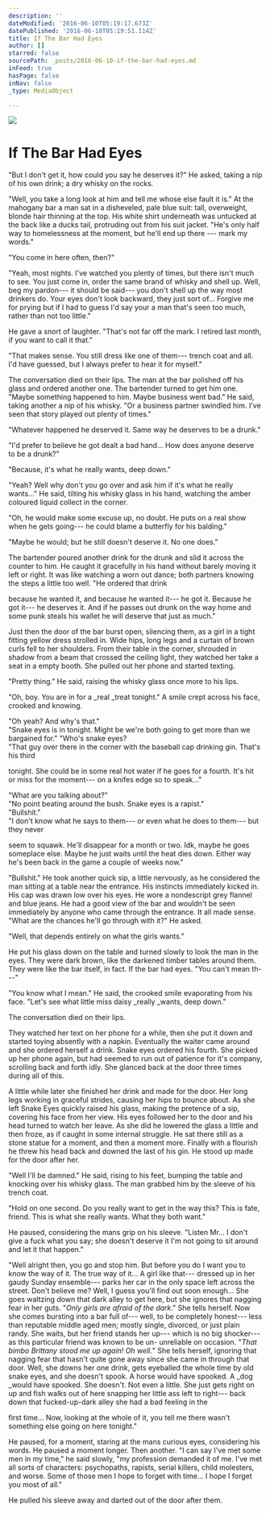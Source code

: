 ```yaml
---
description: ''
dateModified: '2016-06-10T05:19:17.673Z'
datePublished: '2016-06-10T05:19:51.114Z'
title: If The Bar Had Eyes
author: []
starred: false
sourcePath: _posts/2016-06-10-if-the-bar-had-eyes.md
inFeed: true
hasPage: false
inNav: false
_type: MediaObject

---
```

![](https://the-grid-user-content.s3-us-west-2.amazonaws.com/200c8eea-8c34-4303-a0aa-ea2a791e663a.jpg)

# If The Bar Had Eyes

"But I don't get it, how could you say he deserves it?" He asked, taking a nip of his own drink; a dry whisky on the rocks.

"Well, you take a long look at him and tell me whose else fault it is." At the mahogany bar a man sat in a disheveled, pale blue suit: tall, overweight, blonde hair thinning at the top. His white shirt underneath was untucked at the back like a ducks tail, protruding out from his suit jacket. "He's only half way to homelessness at the moment, but he'll end up there --- mark my words."

"You come in here often, then?"

"Yeah, most nights. I've watched you plenty of times, but there isn't much to see. You just come in, order the same brand of whisky and shell up. Well, beg my pardon--- it should be said--- you don't shell up the way most drinkers do. Your eyes don't look backward, they just sort of... Forgive me for prying but if I had to guess I'd say your a man that's seen too much, rather than not too little."

He gave a snort of laughter. "That's not far off the mark. I retired last month, if you want to call it that."

"That makes sense. You still dress like one of them--- trench coat and all. I'd have guessed, but I always prefer to hear it for myself."

The conversation died on their lips. The man at the bar polished off his glass and ordered another one. The bartender turned to get him one. "Maybe something happened to him. Maybe business went bad." He said, taking another a nip of his whisky. "Or a business partner swindled him. I've seen that story played out plenty of times."

"Whatever happened he deserved it. Same way he deserves to be a drunk."

"I'd prefer to believe he got dealt a bad hand... How does anyone deserve to be a drunk?"

"Because, it's what he really wants, deep down."

"Yeah? Well why don't you go over and ask him if it's what he really wants..." He said, tilting his whisky glass in his hand, watching the amber coloured liquid collect in the corner.

"Oh, he would make some excuse up, no doubt. He puts on a real show when he gets going--- he could blame a butterfly for his balding."

"Maybe he would; but he still doesn't deserve it. No one does."

The bartender poured another drink for the drunk and slid it across the counter to him. He caught it gracefully in his hand without barely moving it left or right. It was like watching a worn out dance; both partners knowing the steps a little too well. "He ordered that drink

because he wanted it, and because he wanted it--- he got it. Because he got it--- he deserves it. And if he passes out drunk on the way home and some punk steals his wallet he will deserve that just as much."

Just then the door of the bar burst open, silencing them, as a girl in a tight fitting yellow dress strolled in. Wide hips, long legs and a curtain of brown curls fell to her shoulders. From their table in the corner, shrouded in shadow from a beam that crossed the ceiling light, they watched her take a seat in a empty booth. She pulled out her phone and started texting.

"Pretty thing." He said, raising the whisky glass once more to his lips.

"Oh, boy. You are in for a _real _treat tonight." A smile crept across his face, crooked and knowing.

"Oh yeah? And why's that."  
"Snake eyes is in tonight. Might be we're both going to get more than we bargained for." "Who's snake eyes?  
"That guy over there in the corner with the baseball cap drinking gin. That's his third

tonight. She could be in some real hot water if he goes for a fourth. It's hit or miss for the moment--- on a knifes edge so to speak..."

"What are you talking about?"  
"No point beating around the bush. Snake eyes is a rapist."  
"Bullshit."  
"I don't know what he says to them--- or even what he does to them--- but they never

seem to squawk. He'll disappear for a month or two. Idk, maybe he goes someplace else. Maybe he just waits until the heat dies down. Either way he's been back in the game a couple of weeks now."

"Bullshit." He took another quick sip, a little nervously, as he considered the man sitting at a table near the entrance. His instincts immediately kicked in. His cap was drawn low over his eyes. He wore a nondescript grey flannel and blue jeans. He had a good view of the bar and wouldn't be seen immediately by anyone who came through the entrance. It all made sense. "What are the chances he'll go through with it?" He asked.

"Well, that depends entirely on what the girls wants."

He put his glass down on the table and turned slowly to look the man in the eyes. They were dark brown, like the darkened timber tables around them. They were like the bar itself, in fact. If the bar had eyes. "You can't mean th---"

"You know what I mean." He said, the crooked smile evaporating from his face. "Let's see what little miss daisy _really _wants, deep down."

The conversation died on their lips.

They watched her text on her phone for a while, then she put it down and started toying absently with a napkin. Eventually the waiter came around and she ordered herself a drink. Snake eyes ordered his fourth. She picked up her phone again, but had seemed to run out of patience for it's company, scrolling back and forth idly. She glanced back at the door three times during all of this.

A little while later she finished her drink and made for the door. Her long legs working in graceful strides, causing her hips to bounce about. As she left Snake Eyes quickly raised his glass, making the pretence of a sip, covering his face from her view. His eyes followed her to the door and his head turned to watch her leave. As she did he lowered the glass a little and then froze, as if caught in some internal struggle. He sat there still as a stone statue for a moment, and then a moment more. Finally with a flourish he threw his head back and downed the last of his gin. He stood up made for the door after her.

"Well I'll be damned." He said, rising to his feet, bumping the table and knocking over his whisky glass. The man grabbed him by the sleeve of his trench coat.

"Hold on one second. Do you really want to get in the way this? This is fate, friend. This is what she really wants. What they both want."

He paused, considering the mans grip on his sleeve. "Listen Mr... I don't give a fuck what you say; she doesn't deserve it I'm not going to sit around and let it that happen."

"Well alright then, you go and stop him. But before you do I want you to know the way of it. The true way of it... A girl like that--- dressed up in her gaudy Sunday ensemble--- parks her car in the only space left across the street. Don't believe me? Well, I guess you'll find out soon enough... She goes waltzing down that dark alley to get here, but she ignores that nagging fear in her guts. "_Only girls are afraid of the dark_." She tells herself. Now she comes bursting into a bar full of--- well, to be completely honest--- less than reputable middle aged men; mostly single, divorced, or just plain randy. She waits, but her friend stands her up--- which is no big shocker--- as this particular friend was known to be un- unreliable on occasion. "_That bimbo Brittany stood me up again! Oh well._" She tells herself, ignoring that nagging fear that hasn't quite gone away since she came in through that door. Well, she downs her one drink, gets eyeballed the whole time by old snake eyes, and she doesn't spook. A horse would have spooked. A _dog _would have spooked. She doesn't. Not even a little. She just gets right on up and fish walks out of here snapping her little ass left to right--- back down that fucked-up-dark alley she had a bad feeling in the

first time... Now, looking at the whole of it, you tell me there wasn't something else going on here tonight."

He paused, for a moment, staring at the mans curious eyes, considering his words. He paused a moment longer. Then another. "I can say I've met some men in my time," he said slowly, "my profession demanded it of me. I've met all sorts of characters: psychopaths, rapists, serial killers, child molesters, and worse. Some of those men I hope to forget with time... I hope I forget you most of all."

He pulled his sleeve away and darted out of the door after them.